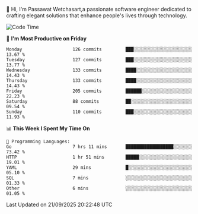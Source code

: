 
👋 Hi, I'm Passawat Wetchasart,a passionate software engineer dedicated to crafting elegant solutions that enhance people's lives through technology.


<!--START_SECTION:waka-->
![Code Time](http://img.shields.io/badge/Code%20Time-2%2C222%20hrs%2018%20mins-blue)

📅 **I'm Most Productive on Friday** 

```text
Monday                   126 commits         ███░░░░░░░░░░░░░░░░░░░░░░   13.67 % 
Tuesday                  127 commits         ███░░░░░░░░░░░░░░░░░░░░░░   13.77 % 
Wednesday                133 commits         ████░░░░░░░░░░░░░░░░░░░░░   14.43 % 
Thursday                 133 commits         ████░░░░░░░░░░░░░░░░░░░░░   14.43 % 
Friday                   205 commits         ██████░░░░░░░░░░░░░░░░░░░   22.23 % 
Saturday                 88 commits          ██░░░░░░░░░░░░░░░░░░░░░░░   09.54 % 
Sunday                   110 commits         ███░░░░░░░░░░░░░░░░░░░░░░   11.93 % 
```


📊 **This Week I Spent My Time On** 

```text
💬 Programming Languages: 
Go                       7 hrs 11 mins       ██████████████████░░░░░░░   73.42 % 
HTTP                     1 hr 51 mins        █████░░░░░░░░░░░░░░░░░░░░   19.01 % 
YAML                     29 mins             █░░░░░░░░░░░░░░░░░░░░░░░░   05.10 % 
SQL                      7 mins              ░░░░░░░░░░░░░░░░░░░░░░░░░   01.33 % 
Other                    6 mins              ░░░░░░░░░░░░░░░░░░░░░░░░░   01.05 % 
```


 Last Updated on 21/09/2025 20:22:48 UTC
<!--END_SECTION:waka-->

<!--
**markpassawat/markpassawat** is a ✨ _special_ ✨ repository because its `README.md` (this file) appears on your GitHub profile.

Here are some ideas to get you started:

- 🔭 I’m currently working on ...
- 🌱 I’m currently learning ...
- 👯 I’m looking to collaborate on ...
- 🤔 I’m looking for help with ...
- 💬 Ask me about ...
- 📫 How to reach me: ...
- 😄 Pronouns: He/Him
- ⚡ Fun fact: ...
-->
